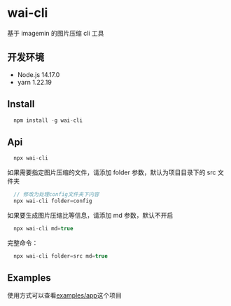 # wai-cli

基于 imagemin 的图片压缩 cli 工具

## 开发环境

- Node.js 14.17.0
- yarn 1.22.19

## Install

```javascript
  npm install -g wai-cli
```

## Api

```javascript
  npx wai-cli
```

如果需要指定图片压缩的文件，请添加 folder 参数，默认为项目目录下的 src 文件夹

```javascript
  // 修改为处理config文件夹下内容
  npx wai-cli folder=config
```

如果要生成图片压缩比等信息，请添加 md 参数，默认不开启

```javascript
  npx wai-cli md=true
```

完整命令：

```javascript
  npx wai-cli folder=src md=true
```

## Examples

使用方式可以查看[examples/app](https://github.com/782042369/wai-cli/tree/master/examples/app)这个项目
